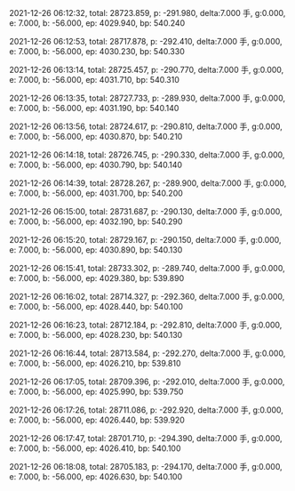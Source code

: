 2021-12-26 06:12:32, total: 28723.859, p: -291.980, delta:7.000 手, g:0.000, e: 7.000, b: -56.000, ep: 4029.940, bp: 540.240

2021-12-26 06:12:53, total: 28717.878, p: -292.410, delta:7.000 手, g:0.000, e: 7.000, b: -56.000, ep: 4030.230, bp: 540.330

2021-12-26 06:13:14, total: 28725.457, p: -290.770, delta:7.000 手, g:0.000, e: 7.000, b: -56.000, ep: 4031.710, bp: 540.310

2021-12-26 06:13:35, total: 28727.733, p: -289.930, delta:7.000 手, g:0.000, e: 7.000, b: -56.000, ep: 4031.190, bp: 540.140

2021-12-26 06:13:56, total: 28724.617, p: -290.810, delta:7.000 手, g:0.000, e: 7.000, b: -56.000, ep: 4030.870, bp: 540.210

2021-12-26 06:14:18, total: 28726.745, p: -290.330, delta:7.000 手, g:0.000, e: 7.000, b: -56.000, ep: 4030.790, bp: 540.140

2021-12-26 06:14:39, total: 28728.267, p: -289.900, delta:7.000 手, g:0.000, e: 7.000, b: -56.000, ep: 4031.700, bp: 540.200

2021-12-26 06:15:00, total: 28731.687, p: -290.130, delta:7.000 手, g:0.000, e: 7.000, b: -56.000, ep: 4032.190, bp: 540.290

2021-12-26 06:15:20, total: 28729.167, p: -290.150, delta:7.000 手, g:0.000, e: 7.000, b: -56.000, ep: 4030.890, bp: 540.130

2021-12-26 06:15:41, total: 28733.302, p: -289.740, delta:7.000 手, g:0.000, e: 7.000, b: -56.000, ep: 4029.380, bp: 539.890

2021-12-26 06:16:02, total: 28714.327, p: -292.360, delta:7.000 手, g:0.000, e: 7.000, b: -56.000, ep: 4028.440, bp: 540.100

2021-12-26 06:16:23, total: 28712.184, p: -292.810, delta:7.000 手, g:0.000, e: 7.000, b: -56.000, ep: 4028.230, bp: 540.130

2021-12-26 06:16:44, total: 28713.584, p: -292.270, delta:7.000 手, g:0.000, e: 7.000, b: -56.000, ep: 4026.210, bp: 539.810

2021-12-26 06:17:05, total: 28709.396, p: -292.010, delta:7.000 手, g:0.000, e: 7.000, b: -56.000, ep: 4025.990, bp: 539.750

2021-12-26 06:17:26, total: 28711.086, p: -292.920, delta:7.000 手, g:0.000, e: 7.000, b: -56.000, ep: 4026.440, bp: 539.920

2021-12-26 06:17:47, total: 28701.710, p: -294.390, delta:7.000 手, g:0.000, e: 7.000, b: -56.000, ep: 4026.410, bp: 540.100

2021-12-26 06:18:08, total: 28705.183, p: -294.170, delta:7.000 手, g:0.000, e: 7.000, b: -56.000, ep: 4026.630, bp: 540.100
